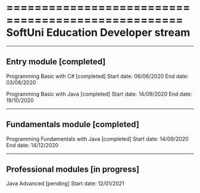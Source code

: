 ===================================================
SoftUni Education		   Developer stream
===================================================

---------------------------------------------------
Entry module				[completed]
---------------------------------------------------
Programming Basic with C#		[completed]
Start date:				 06/06/2020
End date: 				 03/08/2020

Programming Basic with Java		[completed]
Start date:				 14/09/2020
End date: 				 19/10/2020


---------------------------------------------------
Fundamentals module 			[completed]
---------------------------------------------------
Programming Fundamentals with Java	[completed]
Start date:				 14/09/2020
End date: 				 14/12/2020


---------------------------------------------------
Professional modules 		      [in progress]
---------------------------------------------------
Java Advanced				  [pending]
Start date:				 12/01/2021
